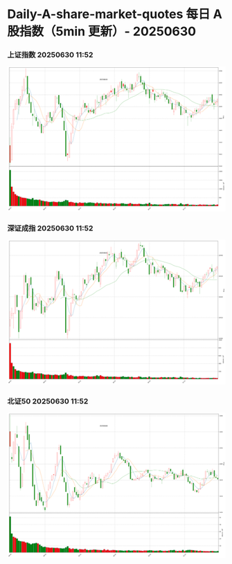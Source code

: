 
# Daily-A-share-market-quotes 每日 A 股指数（5min 更新）- 20250630

### 上证指数 20250630 11:52
![](./fig/2025/6/20250630-sh000001.png)

### 深证成指 20250630 11:52
![](./fig/2025/6/20250630-sz399001.png)

### 北证50 20250630 11:52
![](./fig/2025/6/20250630-bj899050.png)
